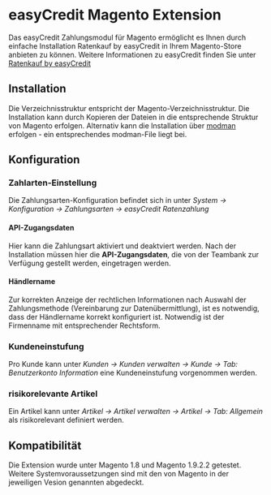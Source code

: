 # easyCredit Magento Extension

Das easyCredit Zahlungsmodul für Magento ermöglicht es Ihnen durch einfache Installation Ratenkauf by easyCredit in Ihrem Magento-Store anbieten zu können.
Weitere Informationen zu easyCredit finden Sie unter  [Ratenkauf by easyCredit](https://www.easycredit.de/Ratenkauf.htm)

## Installation

Die Verzeichnisstruktur entspricht der Magento-Verzeichnisstruktur. Die Installation kann durch Kopieren der Dateien in die entsprechende Struktur von Magento erfolgen. Alternativ kann die Installation über [modman](https://github.com/colinmollenhour/modman) erfolgen - ein entsprechendes modman-File liegt bei.

## Konfiguration

### Zahlarten-Einstellung

Die Zahlungsarten-Konfiguration befindet sich in unter *System -> Konfiguration -> Zahlungsarten -> easyCredit Ratenzahlung*

#### API-Zugangsdaten

Hier kann die Zahlungsart aktiviert und deaktviert werden. Nach der Installation müssen hier die **API-Zugangsdaten**, die von der Teambank zur Verfügung gestellt werden, eingetragen werden.

#### Händlername

Zur korrekten Anzeige der rechtlichen Informationen nach Auswahl der Zahlungsmethode (Vereinbarung zur Datenübermittlung), ist es notwendig, dass der Händlername korrekt konfiguriert ist. Notwendig ist der Firmenname mit entsprechender Rechtsform.

### Kundeneinstufung

Pro Kunde kann unter *Kunden -> Kunden verwalten -> Kunde -> Tab: Benutzerkonto Information* eine Kundeneinstufung vorgenommen werden.

### risikorelevante Artikel

Ein Artikel kann unter *Artikel -> Artikel verwalten -> Artikel -> Tab: Allgemein* als risikorelevant definiert werden.

## Kompatibilität

Die Extension wurde unter Magento 1.8 und Magento 1.9.2.2 getestet. Weitere Systemvoraussetzungen sind mit den von Magento in der jeweiligen Vesion genannten abgedeckt.
